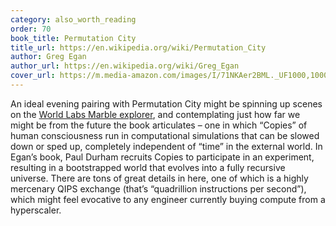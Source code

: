 ```yaml
---
category: also_worth_reading
order: 70
book_title: Permutation City
title_url: https://en.wikipedia.org/wiki/Permutation_City
author: Greg Egan
author_url: https://en.wikipedia.org/wiki/Greg_Egan
cover_url: https://m.media-amazon.com/images/I/71NKAer2BML._UF1000,1000_QL80_.jpg
---
```

An ideal evening pairing with Permutation City might be spinning up scenes on the [World Labs Marble explorer](https://marble.worldlabs.ai/), and contemplating just how far we might be from the future the book articulates – one in which “Copies” of human consciousness run in computational simulations that can be slowed down or sped up, completely independent of “time” in the external world. In Egan’s book, Paul Durham recruits Copies to participate in an experiment, resulting in a bootstrapped world that evolves into a fully recursive universe. There are tons of great details in here, one of which is a highly mercenary QIPS exchange (that’s “quadrillion instructions per second”), which might feel evocative to any engineer currently buying compute from a hyperscaler. 